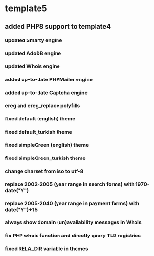# template5
## added PHP8 support to template4
### updated Smarty engine
### updated AdoDB engine
### updated Whois engine
### added up-to-date PHPMailer engine
### added up-to-date Captcha engine
### ereg and ereg_replace polyfills
### fixed default (english) theme
### fixed default_turkish theme
### fixed simpleGreen (english) theme
### fixed simpleGreen_turkish theme
### change charset from iso to utf-8
### replace 2002-2005 (year range in search forms) with 1970-date("Y")
### replace 2005-2040 (year range in payment forms) with date("Y")+15
### always show domain (un)availability messages in Whois
### fix PHP whois function and directly query TLD registries
### fixed RELA_DIR variable in themes
